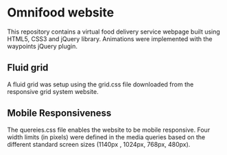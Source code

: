 # Omnifood website
This repository contains a virtual food delivery service webpage built using HTML5, CSS3 and jQuery library. Animations were implemented
with the waypoints jQuery plugin. 

## Fluid grid
A fluid grid was setup using the grid.css file downloaded from the responsive grid system website.

## Mobile Responsiveness
The quereies.css file enables the website to be mobile responsive. Four width limits (in pixels) were defined 
in the media queries based on the different standard screen sizes (1140px , 1024px, 768px, 480px). 
